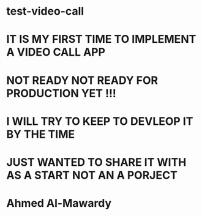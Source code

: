 # test-video-call
# IT IS MY FIRST TIME TO IMPLEMENT A VIDEO CALL APP 
#  NOT READY NOT READY FOR PRODUCTION YET !!!
# I WILL TRY TO KEEP TO DEVLEOP IT BY THE TIME 
# JUST WANTED TO SHARE IT WITH AS A START NOT AN A PORJECT 
# Ahmed Al-Mawardy
